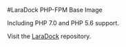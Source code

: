 #LaraDock PHP-FPM Base Image

Including PHP 7.0 and PHP 5.6 support.

Visit the [LaraDock](https://github.com/LaraDock/laradock) repository.
